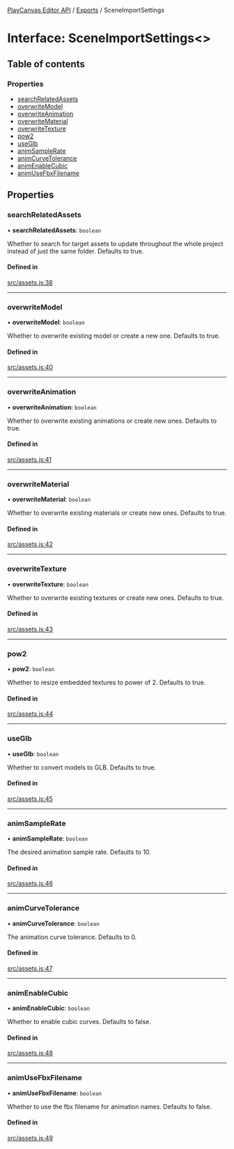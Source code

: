 [PlayCanvas Editor API](../README.md) / [Exports](../modules.md) / SceneImportSettings

# Interface: SceneImportSettings<\>

## Table of contents

### Properties

- [searchRelatedAssets](SceneImportSettings.md#searchrelatedassets)
- [overwriteModel](SceneImportSettings.md#overwritemodel)
- [overwriteAnimation](SceneImportSettings.md#overwriteanimation)
- [overwriteMaterial](SceneImportSettings.md#overwritematerial)
- [overwriteTexture](SceneImportSettings.md#overwritetexture)
- [pow2](SceneImportSettings.md#pow2)
- [useGlb](SceneImportSettings.md#useglb)
- [animSampleRate](SceneImportSettings.md#animsamplerate)
- [animCurveTolerance](SceneImportSettings.md#animcurvetolerance)
- [animEnableCubic](SceneImportSettings.md#animenablecubic)
- [animUseFbxFilename](SceneImportSettings.md#animusefbxfilename)

## Properties

### searchRelatedAssets

• **searchRelatedAssets**: `boolean`

Whether to search for target assets to update
throughout the whole project instead of just the same folder. Defaults to true.

#### Defined in

[src/assets.js:38](https://github.com/playcanvas/editor-api/blob/76b7284/src/assets.js#L38)

___

### overwriteModel

• **overwriteModel**: `boolean`

Whether to overwrite existing model or create a new one. Defaults to true.

#### Defined in

[src/assets.js:40](https://github.com/playcanvas/editor-api/blob/76b7284/src/assets.js#L40)

___

### overwriteAnimation

• **overwriteAnimation**: `boolean`

Whether to overwrite existing animations or create new ones. Defaults to true.

#### Defined in

[src/assets.js:41](https://github.com/playcanvas/editor-api/blob/76b7284/src/assets.js#L41)

___

### overwriteMaterial

• **overwriteMaterial**: `boolean`

Whether to overwrite existing materials or create new ones. Defaults to true.

#### Defined in

[src/assets.js:42](https://github.com/playcanvas/editor-api/blob/76b7284/src/assets.js#L42)

___

### overwriteTexture

• **overwriteTexture**: `boolean`

Whether to overwrite existing textures or create new ones. Defaults to true.

#### Defined in

[src/assets.js:43](https://github.com/playcanvas/editor-api/blob/76b7284/src/assets.js#L43)

___

### pow2

• **pow2**: `boolean`

Whether to resize embedded textures to power of 2. Defaults to true.

#### Defined in

[src/assets.js:44](https://github.com/playcanvas/editor-api/blob/76b7284/src/assets.js#L44)

___

### useGlb

• **useGlb**: `boolean`

Whether to convert models to GLB. Defaults to true.

#### Defined in

[src/assets.js:45](https://github.com/playcanvas/editor-api/blob/76b7284/src/assets.js#L45)

___

### animSampleRate

• **animSampleRate**: `boolean`

The desired animation sample rate. Defaults to 10.

#### Defined in

[src/assets.js:46](https://github.com/playcanvas/editor-api/blob/76b7284/src/assets.js#L46)

___

### animCurveTolerance

• **animCurveTolerance**: `boolean`

The animation curve tolerance. Defaults to 0.

#### Defined in

[src/assets.js:47](https://github.com/playcanvas/editor-api/blob/76b7284/src/assets.js#L47)

___

### animEnableCubic

• **animEnableCubic**: `boolean`

Whether to enable cubic curves. Defaults to false.

#### Defined in

[src/assets.js:48](https://github.com/playcanvas/editor-api/blob/76b7284/src/assets.js#L48)

___

### animUseFbxFilename

• **animUseFbxFilename**: `boolean`

Whether to use the fbx filename for animation names. Defaults to false.

#### Defined in

[src/assets.js:49](https://github.com/playcanvas/editor-api/blob/76b7284/src/assets.js#L49)
